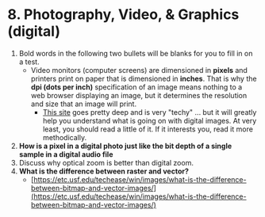 # 8. Photography, Video, & Graphics \(digital\)

1. Bold words in the following two bullets will be blanks for you to fill in on a test.
   * Video monitors \(computer screens\) are dimensioned in **pixels** and printers print on paper that is dimensioned in **inches**. That is why the **dpi \(dots per inch\)** specification of an image means nothing to a web browser displaying an image, but it determines the resolution and size that an image will print.
     * [This site](https://www.scantips.com/lights/pixels.html%C2%A0) goes pretty deep and is very "techy" ... but it will greatly help you understand what is going on with digital images. At very least, you should read a little of it. If it interests you, read it more methodically.
2. **How is a pixel in a digital photo just like the bit depth of a single sample in a digital audio file**
3. Discuss why optical zoom is better than digital zoom.
4. **What is the difference between raster and vector?**
   * [https://etc.usf.edu/techease/win/images/what-is-the-difference-between-bitmap-and-vector-images/](https://etc.usf.edu/techease/win/images/what-is-the-difference-between-bitmap-and-vector-images/)

